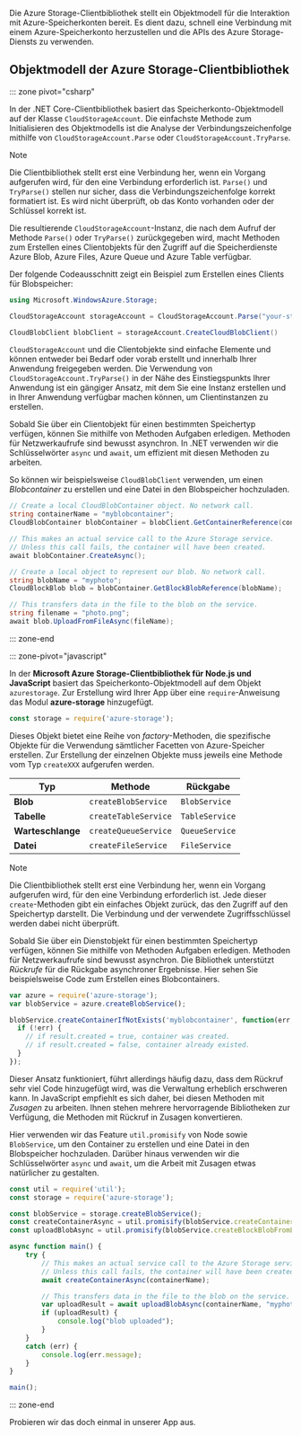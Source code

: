 Die Azure Storage-Clientbibliothek stellt ein Objektmodell für die Interaktion mit Azure-Speicherkonten bereit. Es dient dazu, schnell eine Verbindung mit einem Azure-Speicherkonto herzustellen und die APIs des Azure Storage-Diensts zu verwenden. 

## <a name="azure-storage-client-library-object-model"></a>Objektmodell der Azure Storage-Clientbibliothek

::: zone pivot="csharp"

In der .NET Core-Clientbibliothek basiert das Speicherkonto-Objektmodell auf der Klasse `CloudStorageAccount`. Die einfachste Methode zum Initialisieren des Objektmodells ist die Analyse der Verbindungszeichenfolge mithilfe von `CloudStorageAccount.Parse` oder `CloudStorageAccount.TryParse`.

> [!NOTE]
> Die Clientbibliothek stellt erst eine Verbindung her, wenn ein Vorgang aufgerufen wird, für den eine Verbindung erforderlich ist. `Parse()` und `TryParse()` stellen nur sicher, dass die Verbindungszeichenfolge korrekt formatiert ist. Es wird nicht überprüft, ob das Konto vorhanden oder der Schlüssel korrekt ist. 

Die resultierende `CloudStorageAccount`-Instanz, die nach dem Aufruf der Methode `Parse()` oder `TryParse()` zurückgegeben wird, macht Methoden zum Erstellen eines Clientobjekts für den Zugriff auf die Speicherdienste Azure Blob, Azure Files, Azure Queue und Azure Table verfügbar. 

Der folgende Codeausschnitt zeigt ein Beispiel zum Erstellen eines Clients für Blobspeicher:

```csharp
using Microsoft.WindowsAzure.Storage;

CloudStorageAccount storageAccount = CloudStorageAccount.Parse("your-storage-key-connection-string");

CloudBlobClient blobClient = storageAccount.CreateCloudBlobClient()
```

`CloudStorageAccount` und die Clientobjekte sind einfache Elemente und können entweder bei Bedarf oder vorab erstellt und innerhalb Ihrer Anwendung freigegeben werden. Die Verwendung von `CloudStorageAccount.TryParse()` in der Nähe des Einstiegspunkts Ihrer Anwendung ist ein gängiger Ansatz, mit dem Sie eine Instanz erstellen und in Ihrer Anwendung verfügbar machen können, um Clientinstanzen zu erstellen.

Sobald Sie über ein Clientobjekt für einen bestimmten Speichertyp verfügen, können Sie mithilfe von Methoden Aufgaben erledigen. Methoden für Netzwerkaufrufe sind bewusst asynchron. In .NET verwenden wir die Schlüsselwörter `async` und `await`, um effizient mit diesen Methoden zu arbeiten.

So können wir beispielsweise `CloudBlobClient` verwenden, um einen _Blobcontainer_ zu erstellen und eine Datei in den Blobspeicher hochzuladen.

```csharp
// Create a local CloudBlobContainer object. No network call.
string containerName = "myblobcontainer";
CloudBlobContainer blobContainer = blobClient.GetContainerReference(containerName);

// This makes an actual service call to the Azure Storage service. 
// Unless this call fails, the container will have been created.
await blobContainer.CreateAsync();

// Create a local object to represent our blob. No network call.
string blobName = "myphoto";
CloudBlockBlob blob = blobContainer.GetBlockBlobReference(blobName);

// This transfers data in the file to the blob on the service.
string filename = "photo.png";
await blob.UploadFromFileAsync(fileName);
```

::: zone-end

::: zone-pivot="javascript"

In der **Microsoft Azure Storage-Clientbibliothek für Node.js und JavaScript** basiert das Speicherkonto-Objektmodell auf dem Objekt `azurestorage`. Zur Erstellung wird Ihrer App über eine `require`-Anweisung das Modul **azure-storage** hinzugefügt.

```javascript
const storage = require('azure-storage');
```

Dieses Objekt bietet eine Reihe von _factory_-Methoden, die spezifische Objekte für die Verwendung sämtlicher Facetten von Azure-Speicher erstellen. Zur Erstellung der einzelnen Objekte muss jeweils eine Methode vom Typ `createXXX` aufgerufen werden.

| Typ | Methode | Rückgabe |
|--------|---------|-------------|
| **Blob** | `createBlobService` | `BlobService` |
| **Tabelle** | `createTableService` | `TableService` |
| **Warteschlange** | `createQueueService` | `QueueService` |
| **Datei** | `createFileService` | `FileService` |

> [!NOTE]
> Die Clientbibliothek stellt erst eine Verbindung her, wenn ein Vorgang aufgerufen wird, für den eine Verbindung erforderlich ist. Jede dieser `create`-Methoden gibt ein einfaches Objekt zurück, das den Zugriff auf den Speichertyp darstellt. Die Verbindung und der verwendete Zugriffsschlüssel werden dabei nicht überprüft. 

Sobald Sie über ein Dienstobjekt für einen bestimmten Speichertyp verfügen, können Sie mithilfe von Methoden Aufgaben erledigen. Methoden für Netzwerkaufrufe sind bewusst asynchron. Die Bibliothek unterstützt _Rückrufe_ für die Rückgabe asynchroner Ergebnisse. Hier sehen Sie beispielsweise Code zum Erstellen eines Blobcontainers.

```javascript
var azure = require('azure-storage');
var blobService = azure.createBlobService();

blobService.createContainerIfNotExists('myblobcontainer', function(err, result, response) {
  if (!err) {
    // if result.created = true, container was created.
    // if result.created = false, container already existed.
  }
});
```

Dieser Ansatz funktioniert, führt allerdings häufig dazu, dass dem Rückruf sehr viel Code hinzugefügt wird, was die Verwaltung erheblich erschweren kann. In JavaScript empfiehlt es sich daher, bei diesen Methoden mit _Zusagen_ zu arbeiten. Ihnen stehen mehrere hervorragende Bibliotheken zur Verfügung, die Methoden mit Rückruf in Zusagen konvertieren.

Hier verwenden wir das Feature `util.promisify` von Node sowie `BlobService`, um den Container zu erstellen und eine Datei in den Blobspeicher hochzuladen. Darüber hinaus verwenden wir die Schlüsselwörter `async` und `await`, um die Arbeit mit Zusagen etwas natürlicher zu gestalten.

```javascript
const util = require('util');
const storage = require('azure-storage');

const blobService = storage.createBlobService();
const createContainerAsync = util.promisify(blobService.createContainerIfNotExists).bind(blobService);
const uploadBlobAsync = util.promisify(blobService.createBlockBlobFromLocalFile).bind(blobService);

async function main() {
    try {
        // This makes an actual service call to the Azure Storage service. 
        // Unless this call fails, the container will have been created.
        await createContainerAsync(containerName);

        // This transfers data in the file to the blob on the service.
        var uploadResult = await uploadBlobAsync(containerName, "myphoto", "photo.png");
        if (uploadResult) {
            console.log("blob uploaded");
        }
    }
    catch (err) {
        console.log(err.message);
    }
}

main();
```
::: zone-end

Probieren wir das doch einmal in unserer App aus.